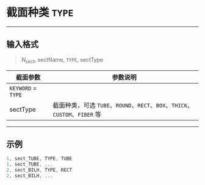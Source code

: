 # 截面种类 `TYPE`

---

## 输入格式

> $N_{sect}$, sectName, `TYPE`, sectType

| 截面参数         | 参数说明                                                  |
| ---------------- | --------------------------------------------------------- |
| `KEYWORD` = `TYPE` |                                                           |
| sectType         | 截面种类，可选 `TUBE`、`ROUND`、`RECT`、`BOX`、`THICK`、`CUSTOM`、`FIBER` 等 |

---

## 示例

```c
1, sect_TUBE, TYPE, TUBE
1, sect_TUBE, ...
2, sect_BILH, TYPE, RECT
2, sect_BILH, ... 
```